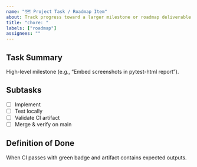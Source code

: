 ```yaml
---
name: "🗺️ Project Task / Roadmap Item"
about: Track progress toward a larger milestone or roadmap deliverable
title: "chore: "
labels: ["roadmap"]
assignees: ""
---
```


## Task Summary

High-level milestone (e.g., “Embed screenshots in pytest-html report”).

## Subtasks

- [ ] Implement
- [ ] Test locally
- [ ] Validate CI artifact
- [ ] Merge & verify on main

## Definition of Done

When CI passes with green badge and artifact contains expected outputs.
